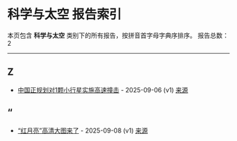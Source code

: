# 科学与太空 报告索引

本页包含 **科学与太空** 类别下的所有报告，按拼音首字母字典序排序。
报告总数：2

---

## Z

- [中国正规划对1颗小行星实施高速撞击](zhong-guo-zheng-gui-hua-dui-1ke-xiao-xing-xing-shi-shi-gao-su-zhuang-ji-2025-09-06--v1.md) - 2025-09-06 (v1) [来源](https://www.baidu.com/s?wd=%E4%B8%AD%E5%9B%BD%E6%AD%A3%E8%A7%84%E5%88%92%E5%AF%B91%E9%A2%97%E5%B0%8F%E8%A1%8C%E6%98%9F%E5%AE%9E%E6%96%BD%E9%AB%98%E9%80%9F%E6%92%9E%E5%87%BB&sa=fyb_news&rsv_dl=fyb_news)

## “

- [“红月亮”高清大图来了](hong-yue-liang-gao-qing-da-tu-lai-liao-2025-09-08--v1.md) - 2025-09-08 (v1) [来源](https://www.baidu.com/s?wd=%E2%80%9C%E7%BA%A2%E6%9C%88%E4%BA%AE%E2%80%9D%E9%AB%98%E6%B8%85%E5%A4%A7%E5%9B%BE%E6%9D%A5%E4%BA%86&sa=fyb_news&rsv_dl=fyb_news)
